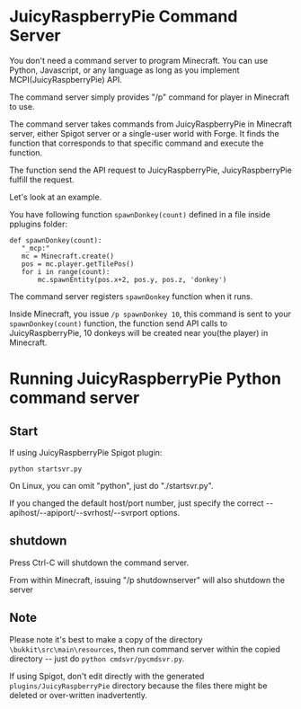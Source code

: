 # JuicyRaspberryPie Command Server

You don't need a command server to program Minecraft.  You can use Python, Javascript, or any language as long as you implement MCPI(JuicyRaspberryPie) API.

The command server simply provides "/p" command for player in Minecraft to use.

The command server takes commands from JuicyRaspberryPie in Minecraft server, either Spigot server or a single-user world with Forge.  It finds the function that corresponds to that specific command and execute the function.

The function send the API request to JuicyRaspberryPie, JuicyRaspberryPie fulfill the request.

Let's look at an example.

You have following function `spawnDonkey(count)` defined in a file inside pplugins folder:

```
def spawnDonkey(count):
   "_mcp:"
   mc = Minecraft.create()
   pos = mc.player.getTilePos()
   for i in range(count):
       mc.spawnEntity(pos.x+2, pos.y, pos.z, 'donkey')
```

The command server registers `spawnDonkey` function when it runs.

Inside Minecraft, you issue `/p spawnDonkey 10`, this command is sent to your `spawnDonkey(count)` function, the function send API calls to JuicyRaspberryPie, 10 donkeys will be created near you(the player) in Minecraft. 

# Running JuicyRaspberryPie Python command server

## Start

If using JuicyRaspberryPie Spigot plugin:

    python startsvr.py

On Linux, you can omit "python", just do "./startsvr.py".

If you changed the default host/port number, just specify the correct --apihost/--apiport/--svrhost/--svrport options.
 
## shutdown 

Press Ctrl-C will shutdown the command server.

From within Minecraft, issuing "/p shutdownserver" will also shutdown the server

## **Note**

Please note it's best to make a copy of the directory `\bukkit\src\main\resources`, then run command server within the copied directory -- just do `python cmdsvr/pycmdsvr.py`.

If using Spigot, don't edit directly with the generated `plugins/JuicyRaspberryPie` directory because the files there might be deleted or over-written inadvertently.

